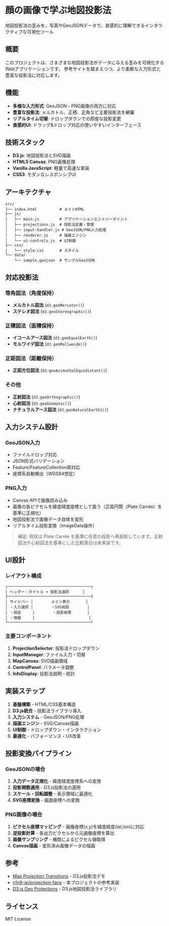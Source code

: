 # 顔の画像で学ぶ地図投影法

地図投影法の歪みを、写真やGeoJSONデータで、直感的に理解できるインタラクティブな可視化ツール


## 概要

このプロジェクトは、さまざまな地図投影法がデータに与える歪みを可視化するWebアプリケーションです。
参考サイトを踏まえつつ、より柔軟な入力形式と豊富な投影法に対応します。



## 機能

- **多様な入力形式**: GeoJSON・PNG画像の両方に対応
- **豊富な投影法**: メルカトル、正積、正角など主要投影法を網羅
- **リアルタイム切替**: ドロップダウンでの即座な投影変更
- **直感的UI**: ドラッグ&ドロップ対応の使いやすいインターフェース

## 技術スタック

- **D3.js**: 地図投影法とSVG描画
- **HTML5 Canvas**: PNG画像処理
- **Vanilla JavaScript**: 軽量で高速な実装
- **CSS3**: モダンなレスポンシブUI

## アーキテクチャ

```
src/
├── index.html          # メインHTML
├── js/
│   ├── main.js         # アプリケーションエントリーポイント
│   ├── projections.js  # 投影法定義・管理
│   ├── input-handler.js # GeoJSON/PNG入力処理
│   ├── renderer.js     # 描画エンジン
│   └── ui-controls.js  # UI制御
├── css/
│   └── style.css       # スタイル
└── data/
    └── sample.geojson  # サンプルGeoJSON
```

## 対応投影法

### 等角図法（角度保持）
- **メルカトル図法** (`d3.geoMercator()`)
- **ステレオ図法** (`d3.geoStereographic()`)

### 正積図法（面積保持）
- **イコールアース図法** (`d3.geoEqualEarth()`)
- **モルワイデ図法** (`d3.geoMollweide()`)

### 正距図法（距離保持）
- **正距方位図法** (`d3.geoAzimuthalEquidistant()`)

### その他
- **正射図法** (`d3.geoOrthographic()`)
- **心射図法** (`d3.geoGnomonic()`)
- **ナチュラルアース図法** (`d3.geoNaturalEarth1()`)

## 入力システム設計

### GeoJSON入力
- ファイルドロップ対応
- JSON形式バリデーション
- Feature/FeatureCollection両対応
- 座標系自動検出（WGS84想定）

### PNG入力
- Canvas APIで画像読み込み
- 画像の各ピクセルを緯度経度座標として扱う（正距円筒〈Plate Carrée〉を基準に正規化）
- 地図投影法で画像データ自体を変形
- リアルタイム投影変換（ImageData操作）

> 補足: 現状は Plate Carrée を基準に任意の投影へ再投影しています。正射図法や心射図法を基準にした比較表示は未実装です。

## UI設計

### レイアウト構成
```
┌─────────────────────────────────────┐
│ ヘッダー：タイトル + 投影法選択      │
├─────────────────────────────────────┤
│ サイドバー │        メイン表示       │
│ ・入力選択 │        ・SVG地図        │
│ ・設定     │        ・投影結果       │
│ ・情報     │                        │
└─────────────────────────────────────┘
```

### 主要コンポーネント
1. **ProjectionSelector**: 投影法ドロップダウン
2. **InputManager**: ファイル入力・切替
3. **MapCanvas**: SVG描画領域
4. **ControlPanel**: パラメータ調整
5. **InfoDisplay**: 投影法説明・統計

## 実装ステップ

1. **基盤構築** - HTML/CSS基本構造
2. **D3.js統合** - 投影法ライブラリ導入
3. **入力システム** - GeoJSON/PNG処理
4. **描画エンジン** - SVG/Canvas描画
5. **UI制御** - ドロップダウン・インタラクション
6. **最適化** - パフォーマンス・UX改善

## 投影変換パイプライン

### GeoJSONの場合
1. **入力データ正規化** - 緯度経度座標系への変換
2. **投影関数適用** - D3.js投影法の適用
3. **スケール・回転調整** - 表示領域に最適化
4. **SVG座標変換** - 画面座標への変換

### PNG画像の場合
1. **ピクセル座標マッピング** - 画像座標(x,y)を緯度経度(lat,lon)に対応
2. **逆投影計算** - 各出力ピクセルから元画像座標を算出
3. **画像サンプリング** - 補間によるピクセル値取得
4. **Canvas描画** - 変形済み画像データの描画

## 参考

- [Map Projection Transitions](https://observablehq.com/@d3/map-projection-transitions) - D3.js投影法デモ
- [n1n9-jp/projection-face](https://github.com/n1n9-jp/projection-face) - 本プロジェクトの参考実装
- [D3.js Geo Projections](https://github.com/d3/d3-geo-projection) - D3.js地図投影法ライブラリ

## ライセンス

MIT License
